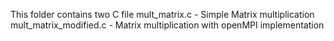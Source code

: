 This folder contains two C file
mult_matrix.c - Simple Matrix multiplication
mult_matrix_modified.c - Matrix multiplication with openMPI implementation

